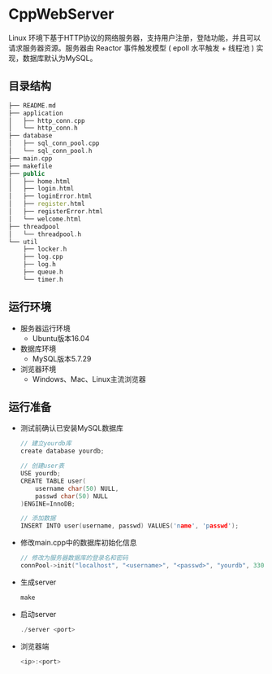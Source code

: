 # CppWebServer

Linux 环境下基于HTTP协议的网络服务器，支持用户注册，登陆功能，并且可以请求服务器资源。服务器由 Reactor 事件触发模型 ( epoll 水平触发 + 线程池 ) 实现，数据库默认为MySQL。


目录结构
------------
```C++
├── README.md
├── application
│   ├── http_conn.cpp
│   └── http_conn.h
├── database
│   ├── sql_conn_pool.cpp
│   └── sql_conn_pool.h
├── main.cpp
├── makefile
├── public
│   ├── home.html
│   ├── login.html
│   ├── loginError.html
│   ├── register.html
│   ├── registerError.html
│   └── welcome.html
├── threadpool
│   └── threadpool.h
└── util
    ├── locker.h
    ├── log.cpp
    ├── log.h
    ├── queue.h
    └── timer.h
```


运行环境
------------
* 服务器运行环境
	* Ubuntu版本16.04
* 数据库环境
	* MySQL版本5.7.29
* 浏览器环境
	* Windows、Mac、Linux主流浏览器


运行准备
------------
* 测试前确认已安装MySQL数据库

    ```C++
    // 建立yourdb库
    create database yourdb;

    // 创建user表
    USE yourdb;
    CREATE TABLE user(
        username char(50) NULL,
        passwd char(50) NULL
    )ENGINE=InnoDB;

    // 添加数据
    INSERT INTO user(username, passwd) VALUES('name', 'passwd');
    ```

* 修改main.cpp中的数据库初始化信息

    ```C++
    // 修改为服务器数据库的登录名和密码
    connPool->init("localhost", "<username>", "<passwd>", "yourdb", 3306, 8);
    ```

* 生成server

    ```C++
    make
    ```

* 启动server

    ```C++
    ./server <port>
    ```

* 浏览器端

    ```C++
    <ip>:<port>
    ```
